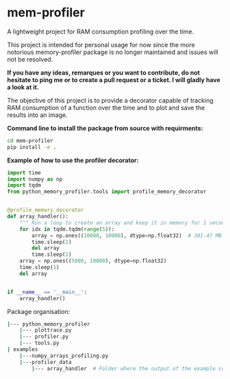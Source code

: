 # mem-profiler
A lightweight project for RAM consumption profiling over the time.

This project is intended for personal usage for now since the more notorious memory-profiler package is no longer maintained and issues will not be resolved.

**If you have any ideas, remarques or you want to contribute, do not hesitate to ping me or to create a pull request or a ticket. I will gladly have a look at it.**

The objective of this project is to provide a decorator capable of tracking RAM consumption of a function over the time and to plot and save the results into an image.

**Command line to install the package from source with requirments:**
```bash
cd mem-profiler
pip install -e .
```

**Example of how to use the profiler decorator:**
```python
import time
import numpy as np
import tqdm
from python_memory_profiler.tools import profile_memory_decorator


@profile_memory_decorator
def array_handler():
    """ Run a loop to create an array and keep it in memory for 1 second and then delete it"""
    for idx in tqdm.tqdm(range(5)):
        array = np.ones((10000, 10000), dtype=np.float32)  # 381.47 MB
        time.sleep(1)
        del array
        time.sleep(1)
    array = np.ones((5000, 10000), dtype=np.float32)
    time.sleep(1)
    del array


if __name__ == '__main__':
    array_handler()
```

Package organisation:
```bash
|--- python_memory_profiler
	|--- plottrace.py
    |--- profiler.py
    |--- tools.py
| examples
	|---numpy_arrays_profiling.py
	|---profiler_data
        |--- array_handler  # Folder where the output of the example code are stored

